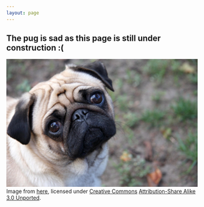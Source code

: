 ```yaml
---
layout: page
---
```


## The pug is sad as this page is still under construction :(
![](/img/Sad-pug.jpg)
Image from [here](https://commons.wikimedia.org/wiki/File:Sad-pug.jpg), licensed under [Creative Commons](https://en.wikipedia.org/wiki/en:Creative_Commons) [Attribution-Share Alike 3.0 Unported](https://creativecommons.org/licenses/by-sa/3.0/deed.en).
